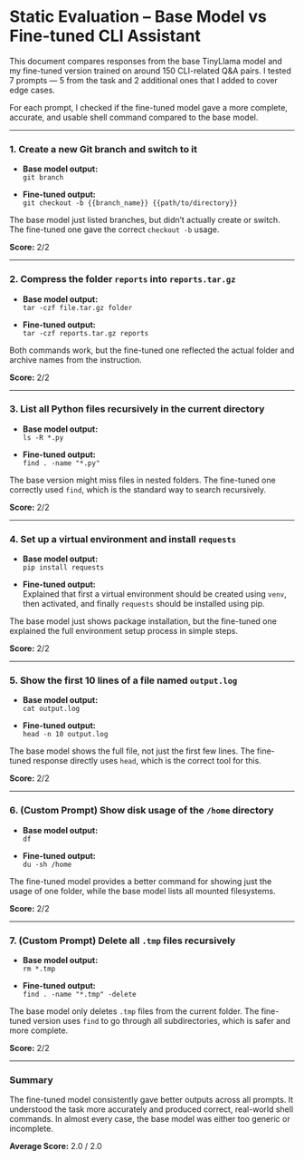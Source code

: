 # Static Evaluation – Base Model vs Fine-tuned CLI Assistant

This document compares responses from the base TinyLlama model and my fine-tuned version trained on around 150 CLI-related Q&A pairs. I tested 7 prompts — 5 from the task and 2 additional ones that I added to cover edge cases.

For each prompt, I checked if the fine-tuned model gave a more complete, accurate, and usable shell command compared to the base model.

---

### 1. Create a new Git branch and switch to it

- **Base model output:**  
  `git branch`

- **Fine-tuned output:**  
  `git checkout -b {{branch_name}} {{path/to/directory}}`

The base model just listed branches, but didn’t actually create or switch. The fine-tuned one gave the correct `checkout -b` usage.

**Score:** 2/2

---

### 2. Compress the folder `reports` into `reports.tar.gz`

- **Base model output:**  
  `tar -czf file.tar.gz folder`

- **Fine-tuned output:**  
  `tar -czf reports.tar.gz reports`

Both commands work, but the fine-tuned one reflected the actual folder and archive names from the instruction.

**Score:** 2/2

---

### 3. List all Python files recursively in the current directory

- **Base model output:**  
  `ls -R *.py`

- **Fine-tuned output:**  
  `find . -name "*.py"`

The base version might miss files in nested folders. The fine-tuned one correctly used `find`, which is the standard way to search recursively.

**Score:** 2/2

---

### 4. Set up a virtual environment and install `requests`

- **Base model output:**  
  `pip install requests`

- **Fine-tuned output:**  
  Explained that first a virtual environment should be created using `venv`, then activated, and finally `requests` should be installed using pip.

The base model just shows package installation, but the fine-tuned one explained the full environment setup process in simple steps.

**Score:** 2/2

---

### 5. Show the first 10 lines of a file named `output.log`

- **Base model output:**  
  `cat output.log`

- **Fine-tuned output:**  
  `head -n 10 output.log`

The base model shows the full file, not just the first few lines. The fine-tuned response directly uses `head`, which is the correct tool for this.

**Score:** 2/2

---

### 6. (Custom Prompt) Show disk usage of the `/home` directory

- **Base model output:**  
  `df`

- **Fine-tuned output:**  
  `du -sh /home`

The fine-tuned model provides a better command for showing just the usage of one folder, while the base model lists all mounted filesystems.

**Score:** 2/2

---

### 7. (Custom Prompt) Delete all `.tmp` files recursively

- **Base model output:**  
  `rm *.tmp`

- **Fine-tuned output:**  
  `find . -name "*.tmp" -delete`

The base model only deletes `.tmp` files from the current folder. The fine-tuned version uses `find` to go through all subdirectories, which is safer and more complete.

**Score:** 2/2

---

### Summary

The fine-tuned model consistently gave better outputs across all prompts. It understood the task more accurately and produced correct, real-world shell commands. In almost every case, the base model was either too generic or incomplete.

**Average Score:** 2.0 / 2.0
